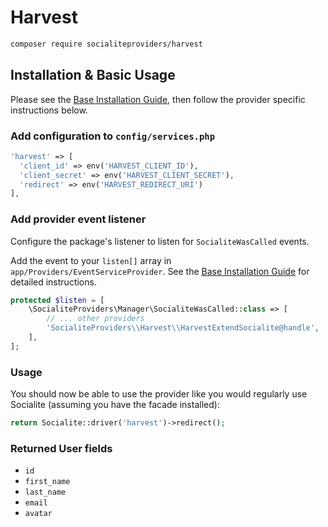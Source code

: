 # Harvest

```bash
composer require socialiteproviders/harvest
```

## Installation & Basic Usage

Please see the [Base Installation Guide](https://socialiteproviders.com/usage/), then follow the provider specific instructions below.

### Add configuration to `config/services.php`

```php
'harvest' => [    
  'client_id' => env('HARVEST_CLIENT_ID'),  
  'client_secret' => env('HARVEST_CLIENT_SECRET'),  
  'redirect' => env('HARVEST_REDIRECT_URI') 
],
```

### Add provider event listener

Configure the package's listener to listen for `SocialiteWasCalled` events.

Add the event to your `listen[]` array in `app/Providers/EventServiceProvider`. See the [Base Installation Guide](https://socialiteproviders.com/usage/) for detailed instructions.

```php
protected $listen = [
    \SocialiteProviders\Manager\SocialiteWasCalled::class => [
        // ... other providers
        'SocialiteProviders\\Harvest\\HarvestExtendSocialite@handle',
    ],
];
```

### Usage

You should now be able to use the provider like you would regularly use Socialite (assuming you have the facade installed):

```php
return Socialite::driver('harvest')->redirect();
```

### Returned User fields

- ``id``
- ``first_name``
- ``last_name``
- ``email``
- ``avatar``
